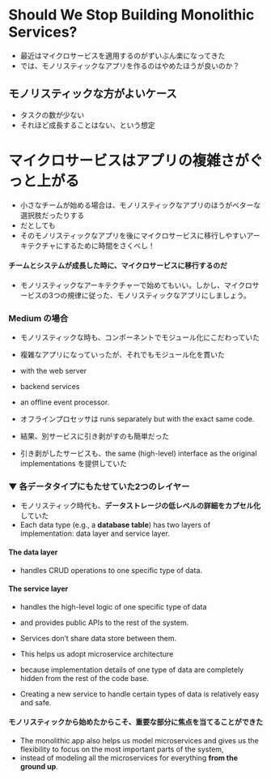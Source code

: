 # Should We Stop Building Monolithic Services?
* 最近はマイクロサービスを適用するのがずいぶん楽になってきた
* では、モノリスティックなアプリを作るのはやめたほうが良いのか？

## モノリスティックな方がよいケース
* タスクの数が少ない
* それほど成長することはない、という想定

# マイクロサービスはアプリの複雑さがぐっと上がる
* 小さなチームが始める場合は、モノリスティックなアプリのほうがベターな選択肢だったりする
* だとしても
* そのモノリスティックなアプリを後にマイクロサービスに移行しやすいアーキテクチャにするために時間をさくべし！

#### チームとシステムが成長した時に、マイクロサービスに移行するのだ
* モノリスティックなアーキテクチャーで始めてもいい。しかし、マイクロサービスの3つの規律に従った、モノリスティックなアプリにしましょう。

### Medium の場合
* モノリスティックな時も、コンポーネントでモジュール化にこだわっていた
* 複雑なアプリになっていったが、それでもモジュール化を貫いた
* with the web server
* backend services
* an offline event processor.

* オフラインプロセッサは runs separately but with the exact same code.
* 結果、別サービスに引き剥がすのも簡単だった
* 引き剥がしたサービスも、the same (high-level) interface as the original implementations を提供していた

### ▼ 各データタイプにもたせていた2つのレイヤー
* モノリスティック時代も、**データストレージの低レベルの詳細をカプセル化** していた
*  Each data type (e.g., a **database table**) has two layers of implementation:
 data layer and service layer.

#### The data layer
* handles CRUD operations to one specific type of data.

#### The service layer
* handles the high-level logic of one specific type of data
* and provides public APIs to the rest of the system.
* Services don’t share data store between them.

* This helps us adopt microservice architecture
* because implementation details of one type of data are completely hidden from the rest of the code base.
* Creating a new service to handle certain types of data is relatively easy and safe.

#### モノリスティックから始めたからこそ、重要な部分に焦点を当てることができた
* The monolithic app also helps us model microservices and gives us the flexibility to focus on the most important parts of the system,
* instead of modeling all the microservices for everything **from the ground up**.
